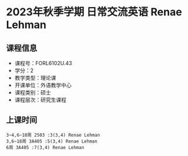 # 2023年秋季学期 日常交流英语 Renae Lehman






## 课程信息

- 课程号：FORL6102U.43
- 学分：2
- 教学类型：理论课
- 开课单位：外语教学中心
- 课程类别：硕士
- 课程层次：研究生课程

## 上课时间

```
3~4,6~18周 2503 :3(3,4) Renae Lehman
3,6~18周 3A405 :5(3,4) Renae Lehman
6周 3A405 :7(3,4) Renae Lehman
```

